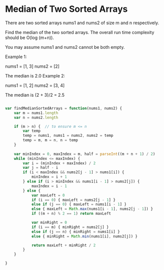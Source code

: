 # Median of Two Sorted Arrays

There are two sorted arrays nums1 and nums2 of size m and n respectively.

Find the median of the two sorted arrays. The overall run time complexity should be O(log (m+n)).

You may assume nums1 and nums2 cannot be both empty.

Example 1:

nums1 = [1, 3]
nums2 = [2]

The median is 2.0
Example 2:

nums1 = [1, 2]
nums2 = [3, 4]

The median is (2 + 3)/2 = 2.5

```JavaScript

var findMedianSortedArrays = function(nums1, nums2) {
	var m = nums1.length
	var n = nums2.length

	if (m > n) {  // to ensure m <= n
		var temp
		temp = nums1, nums1 = nums2, nums2 = temp
		temp = m, m = n, n = temp
	}
	
	var minIndex = 0, maxIndex = m, half = parseInt((m + n + 1) / 2)
	while (minIndex <= maxIndex) {
		var i = (minIndex + maxIndex) / 2
		var j = half - i
		if (i < maxIndex && nums2[j - 1] > nums1[i]) {
			minIndex = i + 1
		} else if (i > minIndex && nums1[i - 1] > nums2[j]) {
			maxIndex = i - 1
		} else {
			var maxLeft = 0
			if (i == 0) { maxLeft = nums2[j - 1] }
			else if (j == 0) { maxLeft = nums1[i - 1] }
			else { maxLeft = Math.max(nums1[i - 1], nums2[j - 1]) }
			if ((m + n) % 2 == 1) return maxLeft

			var minRight = 0
			if (i == m) { minRight = nums2[j] }
			else if (j == n) { minRight = nums1[i] }
			else { minRight = Math.min(nums1[i], nums2[j]) }

			return maxLeft + minRight / 2
		}
	}

}

```